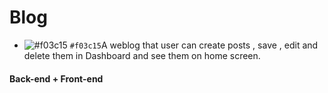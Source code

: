 # Blog
- ![#f03c15](https://placehold.co/15x15/f03c15/f03c15.png) `#f03c15`A weblog that user can create posts , save , edit and delete them in Dashboard and see them on home screen.
#### Back-end + Front-end
